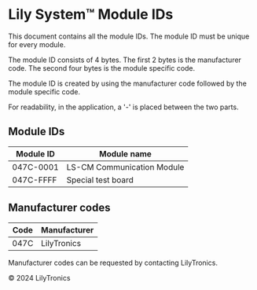 # Lily System™ Module IDs

This document contains all the module IDs.
The module ID must be unique for every module.

The module ID consists of 4 bytes. The first 2 bytes is the manufacturer code.
The second four bytes is the module specific code.

The module ID is created by using the manufacturer code followed by the module specific code.

For readability, in the application, a '-' is placed between the two parts.


## Module IDs

| Module ID | Module name                |
|-----------|----------------------------|
| 047C-0001 | LS-CM Communication Module |
| 047C-FFFF | Special test board         |


## Manufacturer codes

| Code | Manufacturer |
|------|--------------|
| 047C | LilyTronics  |


Manufacturer codes can be requested by contacting LilyTronics.

© 2024 LilyTronics
